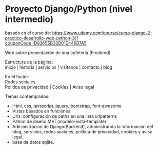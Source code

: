 # Proyecto Django/Python (nivel intermedio) 

basado en el curso de: https://www.udemy.com/course/curso-django-2-practico-desarrollo-web-python-3/?couponCode=D93655B36D01E449B7A5

Web sobre presentación de una cafetería (Frontend)

Estructura de la página:  
inicio | historia | servicios | visítanos | contacto | blog

En el footer:   
Redes sociales.   
Politica de privacidad | Cookies | Aviso legal

Temas contemplados:
- Html, css, javascript, jquery, bootstrap, font-awesome
- Vistas basados en funciones
- Urls: configuración de paths en una lista urlpatterns
- Patron de diseño MVT(modelo-vista-template)
- Administración de Django(Backend), administrando la información del blog, servicios, redes sociales, política de privacidad, cookies y aviso legal.
- base de datos sqlite.
